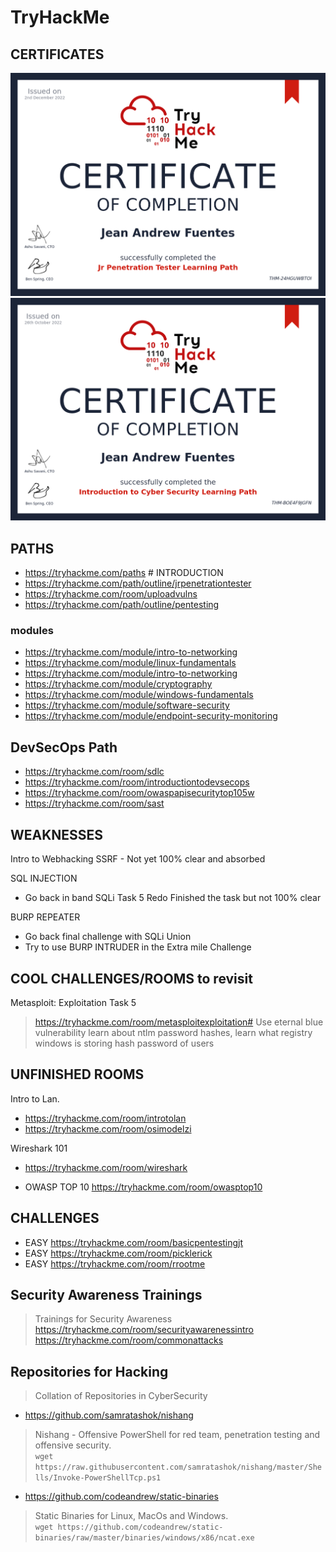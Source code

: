 # TryHackMe

## CERTIFICATES

![JR Pentester](./media/THM-JAF-JR-PENETRATION-TESTER.png)
![intro to cybersec](./media/THM-intro-cybersecurity.png)

## PATHS

- https://tryhackme.com/paths # INTRODUCTION
- https://tryhackme.com/path/outline/jrpenetrationtester 
- https://tryhackme.com/room/uploadvulns 
- https://tryhackme.com/path/outline/pentesting 
 
### modules
- https://tryhackme.com/module/intro-to-networking
- https://tryhackme.com/module/linux-fundamentals 
- https://tryhackme.com/module/intro-to-networking 
- https://tryhackme.com/module/cryptography
- https://tryhackme.com/module/windows-fundamentals
- https://tryhackme.com/module/software-security
- https://tryhackme.com/module/endpoint-security-monitoring

## DevSecOps Path

- https://tryhackme.com/room/sdlc
- https://tryhackme.com/room/introductiontodevsecops
- https://tryhackme.com/room/owaspapisecuritytop105w
- https://tryhackme.com/room/sast

## WEAKNESSES

Intro to Webhacking 
SSRF - Not yet 100% clear and absorbed

SQL INJECTION 
- Go back in band SQLi Task 5 Redo 
Finished the task but not 100% clear 

BURP REPEATER   
- Go back final challenge with SQLi Union 
- Try to use BURP INTRUDER in the Extra mile Challenge 

## COOL CHALLENGES/ROOMS to revisit

Metasploit: Exploitation Task 5
> https://tryhackme.com/room/metasploitexploitation#
> Use eternal blue vulnerability
> learn about ntlm password hashes,
> learn what registry windows is storing hash password of users

## UNFINISHED ROOMS

Intro to Lan. 
- https://tryhackme.com/room/introtolan 
- https://tryhackme.com/room/osimodelzi

Wireshark 101
- https://tryhackme.com/room/wireshark 

- OWASP TOP 10 
https://tryhackme.com/room/owasptop10 
## CHALLENGES

- EASY https://tryhackme.com/room/basicpentestingjt
- EASY https://tryhackme.com/room/picklerick
- EASY https://tryhackme.com/room/rrootme 

## Security Awareness Trainings
> Trainings for Security Awareness
https://tryhackme.com/room/securityawarenessintro
https://tryhackme.com/room/commonattacks


## Repositories for Hacking 
> Collation of Repositories in CyberSecurity

- https://github.com/samratashok/nishang 
>  Nishang - Offensive PowerShell for red team, penetration testing and offensive security.  
> `wget https://raw.githubusercontent.com/samratashok/nishang/master/Shells/Invoke-PowerShellTcp.ps1 `

- https://github.com/codeandrew/static-binaries
> Static Binaries for Linux, MacOs and Windows.  
> `wget https://github.com/codeandrew/static-binaries/raw/master/binaries/windows/x86/ncat.exe`
